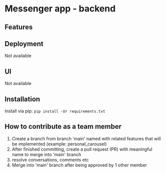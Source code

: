 # Messenger app - backend

## Features

## Deployment

Not available

## UI

Not available


## Installation

Install via pip: `pip install -Ur requirements.txt`

## How to contribute as a team member

1. Create a branch from branch 'main' named with related features that will be implemented (example: personal_carousel)
2. After finished committing, create a pull request (PR) with meaningful name to merge into 'main' branch
3. resolve conversations, comments etc
4. Merge into 'main' branch after being approved by 1 other member
